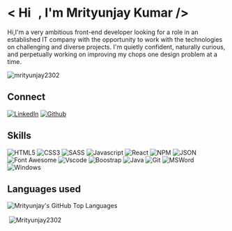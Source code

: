 # **\< Hi <img src="https://raw.githubusercontent.com/MartinHeinz/MartinHeinz/master/wave.gif" width="10px">, I'm Mrityunjay Kumar \/>**
Hi,I'm a very ambitious front-end developer looking for a role in an established IT company with the opportunity to work with the technologies on challenging and diverse projects. I'm quietly confident, naturally curious, and perpetually working on improving my chops one design problem at a time.

<p align="left"> <img src="https://komarev.com/ghpvc/?username=mrityunjay2302&label=Profile%20views&color=0e75b6&style=flat" alt="mrityunjay2302" /> </p>

## Connect
[![LinkedIn](https://img.shields.io/badge/LinkedIn-0077B5?style=for-the-badge&logo=linkedin&logoColor=white)](https://www.linkedin.com/in/mrityunjay2302/)
[![Github](https://img.shields.io/badge/GitHub-100000?style=for-the-badge&logo=github&logoColor=white)](https://github.com/Mrityunjay2302)


## Skills
![HTML5](https://img.shields.io/badge/HTML5-E34F26?style=for-the-badge&logo=html5&logoColor=white)
![CSS3](https://img.shields.io/badge/CSS3-1572B6?style=for-the-badge&logo=css3&logoColor=white)
![SASS](https://img.shields.io/badge/Sass-CC6699?style=for-the-badge&logo=sass&logoColor=white)
![Javascript](https://img.shields.io/badge/JavaScript-323330?style=for-the-badge&logo=javascript&logoColor=F7DF1E)
![React](https://img.shields.io/badge/React-20232A?style=for-the-badge&logo=react&logoColor=61DAFB)
![NPM](https://img.shields.io/badge/npm-CB3837?style=for-the-badge&logo=npm&logoColor=white)
![JSON](https://img.shields.io/badge/json-5E5C5C?style=for-the-badge&logo=json&logoColor=white)
![Font Awesome](https://img.shields.io/badge/Font_Awesome-339AF0?style=for-the-badge&logo=fontawesome&logoColor=white)
![Vscode](https://img.shields.io/badge/Visual_Studio_Code-0078D4?style=for-the-badge&logo=visual%20studio%20code&logoColor=white)
![Boostrap](https://img.shields.io/badge/Bootstrap-563D7C?style=for-the-badge&logo=bootstrap&logoColor=white)
![Java](https://img.shields.io/badge/Java-ED8B00?style=for-the-badge&logo=java&logoColor=white)
![Git](https://img.shields.io/badge/GIT-E44C30?style=for-the-badge&logo=git&logoColor=white)
![MSWord](https://img.shields.io/badge/Microsoft_Word-2B579A?style=for-the-badge&logo=microsoft-word&logoColor=white)
![Windows](https://img.shields.io/badge/Windows-0078D6?style=for-the-badge&logo=windows&logoColor=white)



## Languages used
<img alt="Mrityunjay's GitHub Top Languages" src="https://github-readme-stats-anuraghazra1.vercel.app/api/top-langs/?username=Mrityunjay2302&langs_count=10&layout=compact&theme=radical" /> <p>&nbsp;<img align="center" src="https://github-readme-stats.vercel.app/api?username=Mrityunjay2302&show_icons=true&theme=radical&locale=en" alt="Mrityunjay2302" /></p>
